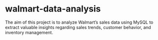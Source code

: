 # walmart-data-analysis
The aim of this project is to analyze Walmart’s sales data using MySQL to extract valuable insights regarding sales trends, customer behavior, and inventory management.
